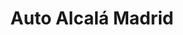 ---
title: "Auto Alcalá Madrid"
url: /alcala-de-henares/auto-alcala-madrid/
shop: reparación de automóviles
---